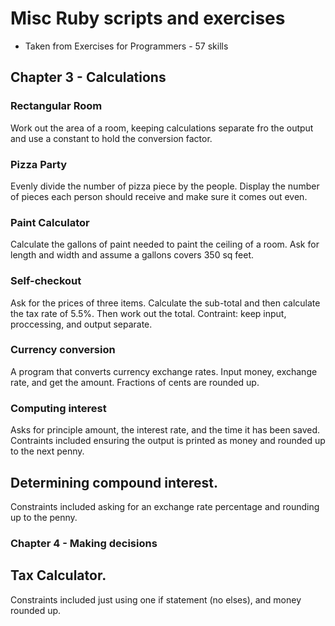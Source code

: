 # Misc Ruby scripts and exercises

* Taken from Exercises for Programmers - 57 skills

## Chapter 3 - Calculations

### Rectangular Room
Work out the area of a room, keeping calculations separate fro the output and use a constant to hold the conversion factor. 

### Pizza Party
Evenly divide the number of pizza piece by the people. Display the number of pieces each person should receive and make sure it comes out even.

### Paint Calculator
Calculate the gallons of paint needed to paint the ceiling of a room. Ask for length and width and assume a gallons covers 350 sq feet.

### Self-checkout
Ask for the prices of three items. Calculate the sub-total and then calculate the tax rate of 5.5%. Then work out the total. Contraint: keep input, proccessing, and output separate. 

### Currency conversion
A program that converts currency exchange rates. Input money, exchange rate, and get the amount. Fractions of cents are rounded up. 

### Computing interest
Asks for principle amount, the interest rate, and the time it has been saved. Contraints included ensuring the output is printed as money and rounded up to the next penny. 

## Determining compound interest. 
Constraints included asking for an exchange rate percentage and rounding up to the penny. 

### Chapter 4 - Making decisions

## Tax Calculator. 
Constraints included just using one if statement (no elses), and money rounded up. 








